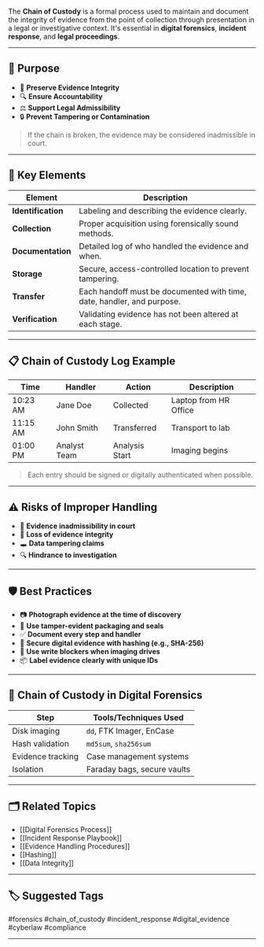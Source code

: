 The **Chain of Custody** is a formal process used to maintain and document the integrity of evidence from the point of collection through presentation in a legal or investigative context. It's essential in **digital forensics**, **incident response**, and **legal proceedings**.

---

## 🎯 Purpose

- 🧾 **Preserve Evidence Integrity**  
- 🔍 **Ensure Accountability**  
- ⚖️ **Support Legal Admissibility**  
- 🔒 **Prevent Tampering or Contamination**

> If the chain is broken, the evidence may be considered inadmissible in court.

---

## 🧱 Key Elements

| Element                  | Description |
|--------------------------|-------------|
| **Identification**        | Labeling and describing the evidence clearly. |
| **Collection**            | Proper acquisition using forensically sound methods. |
| **Documentation**         | Detailed log of who handled the evidence and when. |
| **Storage**               | Secure, access-controlled location to prevent tampering. |
| **Transfer**              | Each handoff must be documented with time, date, handler, and purpose. |
| **Verification**          | Validating evidence has not been altered at each stage. |

---

## 📋 Chain of Custody Log Example

| Time        | Handler       | Action         | Description          |
|-------------|----------------|----------------|-----------------------|
| 10:23 AM    | Jane Doe       | Collected      | Laptop from HR Office |
| 11:15 AM    | John Smith     | Transferred    | Transport to lab      |
| 01:00 PM    | Analyst Team   | Analysis Start | Imaging begins        |

> Each entry should be signed or digitally authenticated when possible.

---

## ⚠️ Risks of Improper Handling

- 🚫 **Evidence inadmissibility in court**
- 🔄 **Loss of evidence integrity**
- 🕳️ **Data tampering claims**
- 🔍 **Hindrance to investigation**

---

## 🛡 Best Practices

- 📷 **Photograph evidence at the time of discovery**
- 📝 **Use tamper-evident packaging and seals**
- ✅ **Document every step and handler**
- 🔐 **Secure digital evidence with hashing (e.g., SHA-256)**
- 🧪 **Use write blockers when imaging drives**
- 📦 **Label evidence clearly with unique IDs**

---

## 🧪 Chain of Custody in Digital Forensics

| Step             | Tools/Techniques Used |
|------------------|------------------------|
| Disk imaging     | `dd`, FTK Imager, EnCase |
| Hash validation  | `md5sum`, `sha256sum` |
| Evidence tracking| Case management systems |
| Isolation        | Faraday bags, secure vaults |

---

## 🗂 Related Topics

- [[Digital Forensics Process]]
- [[Incident Response Playbook]]
- [[Evidence Handling Procedures]]
- [[Hashing]]
- [[Data Integrity]]

---

## 🏷 Suggested Tags

#forensics #chain_of_custody #incident_response #digital_evidence #cyberlaw #compliance

---
